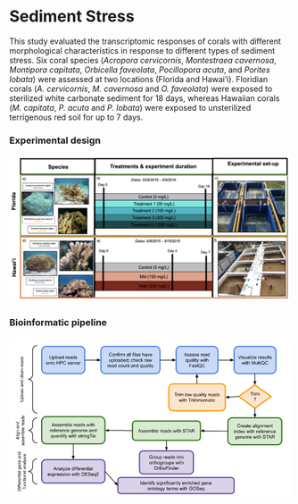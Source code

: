 # Sediment Stress

This study evaluated the transcriptomic responses of corals with different morphological characteristics in response to different types of sediment stress. Six coral species (_Acropora cervicornis_, _Montestraea cavernosa_, _Montipora capitata_, _Orbicella faveolata_, _Pocillopora acuta_, and _Porites lobata_) were assessed at two locations (Florida and Hawai’i). Floridian corals (_A. cervicornis_, _M. cavernosa_ and _O. faveolata_) were exposed to sterilized white carbonate sediment for 18 days, whereas Hawaiian corals (_M. capitata_, _P. acuta_ and _P. lobata_) were exposed to unsterilized terrigenous red soil for up to 7 days. 

### Experimental design

![](https://raw.githubusercontent.com/JillAshey/SedimentStress/master/Images/ExperimentalDesign.png)

### Bioinformatic pipeline

![](https://raw.githubusercontent.com/JillAshey/SedimentStress/master/Images/BioinformaticPipeline.png)